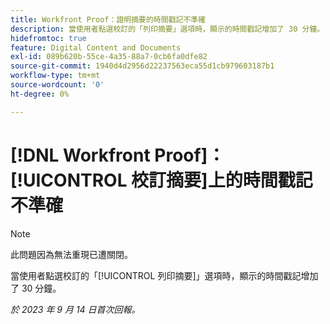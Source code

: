 ```yaml
---
title: Workfront Proof：證明摘要的時間戳記不準確
description: 當使用者點選校訂的「列印摘要」選項時，顯示的時間戳記增加了 30 分鐘。
hidefromtoc: true
feature: Digital Content and Documents
exl-id: 089b620b-55ce-4a35-88a7-0cb6fa0dfe82
source-git-commit: 1940d4d2956d22237563eca55d1cb979603187b1
workflow-type: tm+mt
source-wordcount: '0'
ht-degree: 0%

---
```


# [!DNL Workfront Proof]：[!UICONTROL 校訂摘要]上的時間戳記不準確

>[!NOTE]
>
>此問題因為無法重現已遭關閉。

當使用者點選校訂的「[!UICONTROL 列印摘要]」選項時，顯示的時間戳記增加了 30 分鐘。

_於 2023 年 9 月 14 日首次回報。_



<!--CHECK ME - NO VIEWS APR-JUN 2025-->
